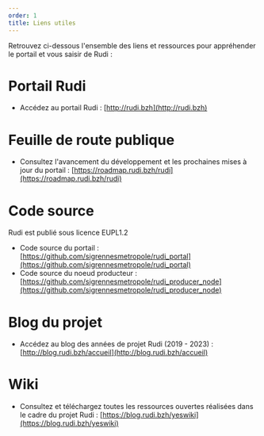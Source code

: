 ```yaml
---
order: 1
title: Liens utiles
---
```

Retrouvez ci-dessous l'ensemble des liens et ressources pour appréhender le portail et vous saisir de Rudi :

# Portail Rudi
* Accédez au portail Rudi : [http://rudi.bzh](http://rudi.bzh)


# Feuille de route publique
* Consultez l'avancement du développement et les prochaines mises à jour du portail : [https://roadmap.rudi.bzh/rudi](https://roadmap.rudi.bzh/rudi)


# Code source
Rudi est publié sous licence EUPL1.2 
* Code source du portail : [https://github.com/sigrennesmetropole/rudi_portal](https://github.com/sigrennesmetropole/rudi_portal)
* Code source du noeud producteur : [https://github.com/sigrennesmetropole/rudi_producer_node](https://github.com/sigrennesmetropole/rudi_producer_node)


# Blog du projet
* Accédez au blog des années de projet Rudi (2019 - 2023) : [http://blog.rudi.bzh/accueil](http://blog.rudi.bzh/accueil)


# Wiki
* Consultez et téléchargez toutes les ressources ouvertes réalisées dans le cadre du projet Rudi : [https://blog.rudi.bzh/yeswiki](https://blog.rudi.bzh/yeswiki)



